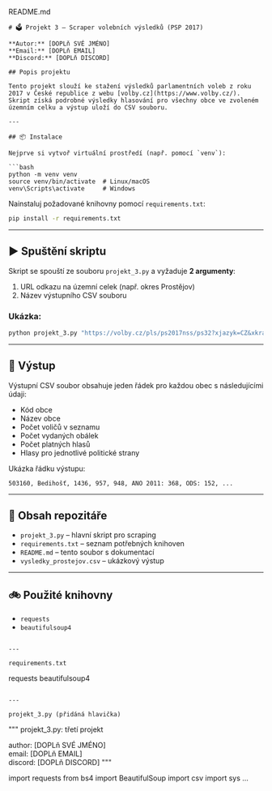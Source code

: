 README.md
```
# 🗳️ Projekt 3 – Scraper volebních výsledků (PSP 2017)

**Autor:** [DOPLň SVÉ JMÉNO]  
**Email:** [DOPLň EMAIL]  
**Discord:** [DOPLň DISCORD]

## Popis projektu

Tento projekt slouží ke stažení výsledků parlamentních voleb z roku 2017 v České republice z webu [volby.cz](https://www.volby.cz/).  
Skript získá podrobné výsledky hlasování pro všechny obce ve zvoleném územním celku a výstup uloží do CSV souboru.

---

## 📦 Instalace

Nejprve si vytvoř virtuální prostředí (např. pomocí `venv`):

```bash
python -m venv venv
source venv/bin/activate  # Linux/macOS
venv\Scripts\activate     # Windows
```

Nainstaluj požadované knihovny pomocí `requirements.txt`:

```bash
pip install -r requirements.txt
```

---

## ▶️ Spuštění skriptu

Skript se spouští ze souboru `projekt_3.py` a vyžaduje **2 argumenty**:

1. URL odkazu na územní celek (např. okres Prostějov)
2. Název výstupního CSV souboru

### Ukázka:

```bash
python projekt_3.py "https://volby.cz/pls/ps2017nss/ps32?xjazyk=CZ&xkraj=12&xnumnuts=7103" vysledky_prostejov.csv
```

---

## 📁 Výstup

Výstupní CSV soubor obsahuje jeden řádek pro každou obec s následujícími údaji:

- Kód obce
- Název obce
- Počet voličů v seznamu
- Počet vydaných obálek
- Počet platných hlasů
- Hlasy pro jednotlivé politické strany

Ukázka řádku výstupu:

```
503160, Bedihošť, 1436, 957, 948, ANO 2011: 368, ODS: 152, ...
```

---

## 📄 Obsah repozitáře

- `projekt_3.py` – hlavní skript pro scraping
- `requirements.txt` – seznam potřebných knihoven
- `README.md` – tento soubor s dokumentací
- `vysledky_prostejov.csv` – ukázkový výstup

---

## 🚲 Použité knihovny

- `requests`
- `beautifulsoup4`
```

---

requirements.txt
```
requests
beautifulsoup4
```

---

projekt_3.py (přidáná hlavička)
```
"""
projekt_3.py: třetí projekt  

author: [DOPLň SVÉ JMÉNO]  
email: [DOPLň EMAIL]  
discord: [DOPLň DISCORD]
"""

import requests
from bs4 import BeautifulSoup
import csv
import sys
...
